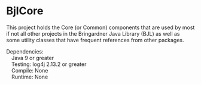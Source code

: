 # BjlCore
 This project holds the Core (or Common) components that are used by most if not all other projects in the Bringardner Java Library (BJL) as well as some utility 		classes that have frequent references from other packages.

 
 

 Dependencies:  
&emsp;Java 9 or greater  
&emsp;Testing: log4j 2.13.2 or greater  
&emsp;Compile: None  
&emsp;Runtime: None  
 